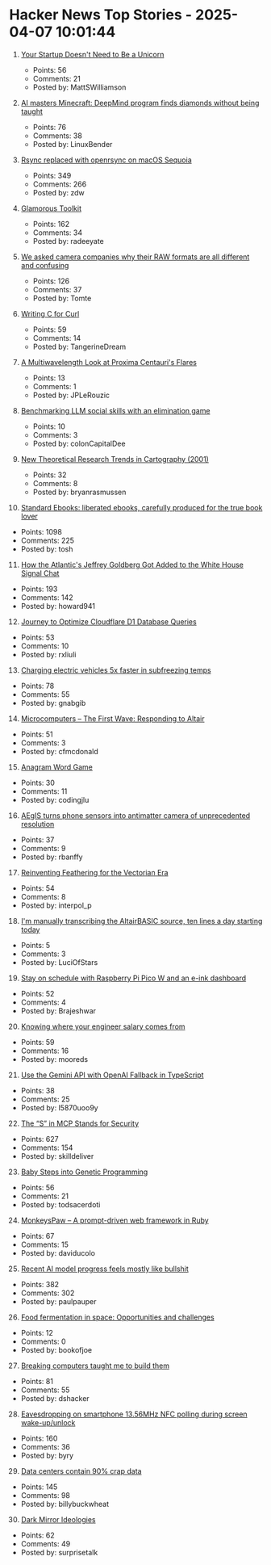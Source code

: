 # Hacker News Top Stories - 2025-04-07 10:01:44

1. [Your Startup Doesn't Need to Be a Unicorn](https://mattgiustwilliamson.substack.com/p/your-startup-doesnt-need-to-be-a)
   - Points: 56
   - Comments: 21
   - Posted by: MattSWilliamson

2. [AI masters Minecraft: DeepMind program finds diamonds without being taught](https://www.nature.com/articles/d41586-025-01019-w)
   - Points: 76
   - Comments: 38
   - Posted by: LinuxBender

3. [Rsync replaced with openrsync on macOS Sequoia](https://derflounder.wordpress.com/2025/04/06/rsync-replaced-with-openrsync-on-macos-sequoia/)
   - Points: 349
   - Comments: 266
   - Posted by: zdw

4. [Glamorous Toolkit](https://gtoolkit.com//)
   - Points: 162
   - Comments: 34
   - Posted by: radeeyate

5. [We asked camera companies why their RAW formats are all different and confusing](https://www.theverge.com/tech/640119/camera-raw-spec-format-explained-adobe-dng-canon-nikon-sony-fujifilm)
   - Points: 126
   - Comments: 37
   - Posted by: Tomte

6. [Writing C for Curl](https://daniel.haxx.se/blog/2025/04/07/writing-c-for-curl/)
   - Points: 59
   - Comments: 14
   - Posted by: TangerineDream

7. [A Multiwavelength Look at Proxima Centauri's Flares](https://www.centauri-dreams.org/2025/04/01/a-multiwavelength-look-at-proxima-centauris-flares/)
   - Points: 13
   - Comments: 1
   - Posted by: JPLeRouzic

8. [Benchmarking LLM social skills with an elimination game](https://github.com/lechmazur/elimination_game)
   - Points: 10
   - Comments: 3
   - Posted by: colonCapitalDee

9. [New Theoretical Research Trends in Cartography (2001)](https://www.researchgate.net/publication/26467883_NEW_THEORETICAL_RESEARCH_TRENDS_IN_CARTOGRAPHY)
   - Points: 32
   - Comments: 8
   - Posted by: bryanrasmussen

10. [Standard Ebooks: liberated ebooks, carefully produced for the true book lover](https://standardebooks.org)
   - Points: 1098
   - Comments: 225
   - Posted by: tosh

11. [How the Atlantic's Jeffrey Goldberg Got Added to the White House Signal Chat](https://www.theguardian.com/us-news/2025/apr/06/signal-group-chat-leak-how-it-happened)
   - Points: 193
   - Comments: 142
   - Posted by: howard941

12. [Journey to Optimize Cloudflare D1 Database Queries](https://gist.github.com/rxliuli/be31cbded41ef7eac6ae0da9070c8ef8)
   - Points: 53
   - Comments: 10
   - Posted by: rxliuli

13. [Charging electric vehicles 5x faster in subfreezing temps](https://news.umich.edu/charging-electric-vehicles-5x-faster-in-subfreezing-temps/)
   - Points: 78
   - Comments: 55
   - Posted by: gnabgib

14. [Microcomputers – The First Wave: Responding to Altair](https://technicshistory.com/2025/04/06/microcomputers-the-first-wave-responding-to-altair/)
   - Points: 51
   - Comments: 3
   - Posted by: cfmcdonald

15. [Anagram Word Game](https://codingjlu.github.io/anagram/)
   - Points: 30
   - Comments: 11
   - Posted by: codingjlu

16. [AEgIS turns phone sensors into antimatter camera of unprecedented resolution](https://home.cern/news/news/experiments/aegis-transforms-smartphone-sensors-antimatter-camera-unprecedented)
   - Points: 37
   - Comments: 9
   - Posted by: rbanffy

17. [Reinventing Feathering for the Vectorian Era](https://rive.app/blog/how-rive-reinvented-feathering-for-the-vectorian-era)
   - Points: 54
   - Comments: 8
   - Posted by: interpol_p

18. [I'm manually transcribing the AltairBASIC source, ten lines a day starting today](https://codeberg.org/luciofstars/altabasic)
   - Points: 5
   - Comments: 3
   - Posted by: LuciOfStars

19. [Stay on schedule with Raspberry Pi Pico W and an e-ink dashboard](https://www.raspberrypi.com/news/stay-on-schedule-with-raspberry-pi-pico-w-and-an-e-ink-dashboard/)
   - Points: 52
   - Comments: 4
   - Posted by: Brajeshwar

20. [Knowing where your engineer salary comes from](https://www.seangoedecke.com/where-the-money-comes-from/)
   - Points: 59
   - Comments: 16
   - Posted by: mooreds

21. [Use the Gemini API with OpenAI Fallback in TypeScript](https://sometechblog.com/posts/try-gemini-api-with-openai-fallback/)
   - Points: 38
   - Comments: 25
   - Posted by: l5870uoo9y

22. [The “S” in MCP Stands for Security](https://elenacross7.medium.com/%EF%B8%8F-the-s-in-mcp-stands-for-security-91407b33ed6b)
   - Points: 627
   - Comments: 154
   - Posted by: skilldeliver

23. [Baby Steps into Genetic Programming](https://aerique.blogspot.com/2011/01/baby-steps-into-genetic-programming.html)
   - Points: 56
   - Comments: 21
   - Posted by: todsacerdoti

24. [MonkeysPaw – A prompt-driven web framework in Ruby](https://worksonmymachine.substack.com/p/introducing-monkeyspaw-a-prompt-driven)
   - Points: 67
   - Comments: 15
   - Posted by: daviducolo

25. [Recent AI model progress feels mostly like bullshit](https://www.lesswrong.com/posts/4mvphwx5pdsZLMmpY/recent-ai-model-progress-feels-mostly-like-bullshit)
   - Points: 382
   - Comments: 302
   - Posted by: paulpauper

26. [Food fermentation in space: Opportunities and challenges](https://www.cell.com/iscience/fulltext/S2589-0042(25)00450-X)
   - Points: 12
   - Comments: 0
   - Posted by: bookofjoe

27. [Breaking computers taught me to build them](https://danielsada.tech/blog/carreer-part-1-the-foundation-years/)
   - Points: 81
   - Comments: 55
   - Posted by: dshacker

28. [Eavesdropping on smartphone 13.56MHz NFC polling during screen wake-up/unlock](https://old.reddit.com/r/RTLSDR/comments/1jsr9jv/eavesdropping_on_smartphone_1356mhz_nfc_polling/)
   - Points: 160
   - Comments: 36
   - Posted by: byry

29. [Data centers contain 90% crap data](https://gerrymcgovern.com/data-centers-contain-90-crap-data/)
   - Points: 145
   - Comments: 98
   - Posted by: billybuckwheat

30. [Dark Mirror Ideologies](https://www.fortressofdoors.com/dark-mirror-ideologies/)
   - Points: 62
   - Comments: 49
   - Posted by: surprisetalk

